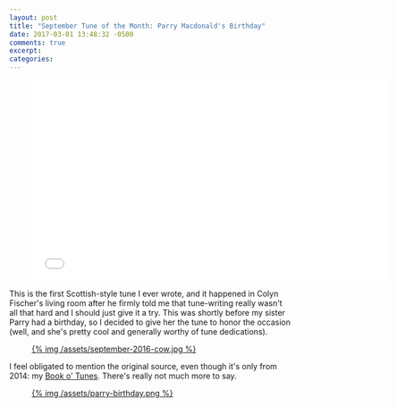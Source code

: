 ```yaml
---
layout: post
title: "September Tune of the Month: Parry Macdonald's Birthday"
date: 2017-03-01 13:48:32 -0500
comments: true
excerpt:
categories:
---
```


<div class="video-player">
  <figure>
    <iframe width="640" height="360" src="//www.youtube.com/embed/d0ORpu1jex0" frameborder="0" allowfullscreen></iframe>
  </figure>
</div>

This is the first Scottish-style tune I ever wrote, and it happened in Colyn Fischer's living room after he firmly told me that tune-writing really wasn't
all that hard and I should just give it a try. This was shortly before my sister Parry had a birthday, so I decided to give her the tune to honor the
occasion (well, and she's pretty cool and generally worthy of tune dedications).

<figure>
  <a href="/assets/september-2016-cow.jpg">
    {% img /assets/september-2016-cow.jpg  %}
  </a>
</figure>

I feel obligated to mention the original source, even though it's only from 2014: my [Book o' Tunes](/tunes.html). There's really not much more to say.

<figure>
  <a href="/assets/parry-birthday.png">
    {% img /assets/parry-birthday.png  %}
  </a>
</figure>
